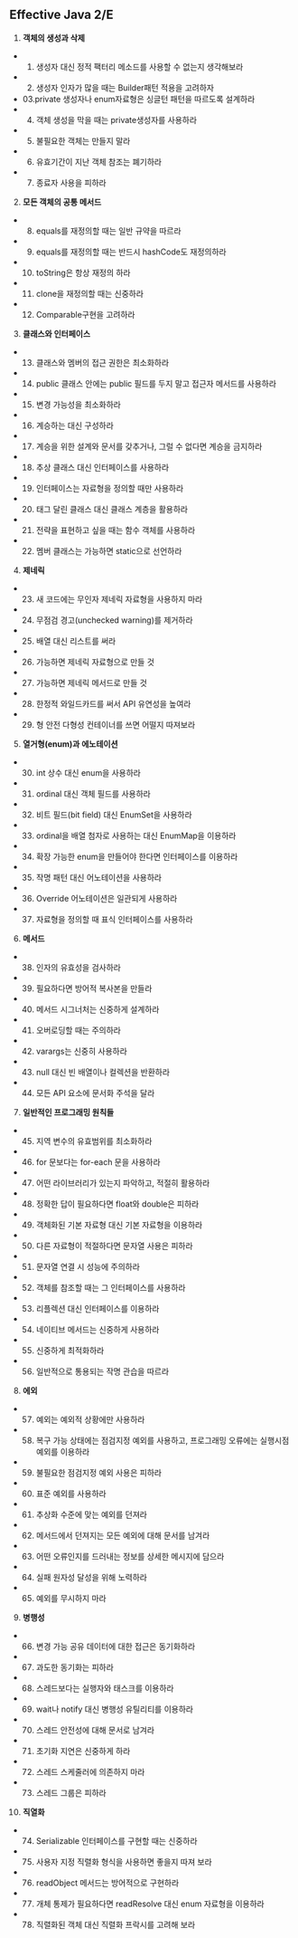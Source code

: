 ## Effective Java 2/E
1. __객체의 생성과 삭제__
  * 01. 생성자 대신 정적 팩터리 메소드를 사용할 수 없는지 생각해보라
  * 02. 생성자 인자가 많을 때는 Builder패턴 적용을 고려하자
  * 03.private 생성자나 enum자료형은 싱글턴 패턴을 따르도록 설계하라
  * 04. 객체 생성을 막을 때는 private생성자를 사용하라
  * 05. 불필요한 객체는 만들지 말라
  * 06. 유효기간이 지난 객체 참조는 폐기하라
  * 07. 종료자 사용을 피하라
  
2. __모든 객체의 공통 메서드__
  * 08. equals를 재정의할 때는 일반 규약을 따르라
  * 09. equals를 재정의할 때는 반드시 hashCode도 재정의하라
  * 10. toString은 항상 재정의 하라
  * 11. clone을 재정의할 때는 신중하라
  * 12. Comparable구현을 고려하라
  
3. __클래스와 인터페이스__
  * 13. 클래스와 멤버의 접근 권한은 최소화하라
  * 14. public 클래스 안에는 public 필드를 두지 말고 접근자 메서드를 사용하라
  * 15. 변경 가능성을 최소화하라
  * 16. 계승하는 대신 구성하라
  * 17. 계승을 위한 설계와 문서를 갖추거나, 그럴 수 없다면 계승을 금지하라
  * 18. 추상 클래스 대신 인터페이스를 사용하라
  * 19. 인터페이스는 자료형을 정의할 때만 사용하라
  * 20. 태그 달린 클래스 대신 클래스 계층을 활용하라
  * 21. 전략을 표현하고 싶을 때는 함수 객체를 사용하라
  * 22. 멤버 클래스는 가능하면 static으로 선언하라

4. __제네릭__
  * 23. 새 코드에는 무인자 제네릭 자료형을 사용하지 마라
  * 24. 무점검 경고(unchecked warning)를 제거하라
  * 25. 배열 대신 리스트를 써라
  * 26. 가능하면 제네릭 자료형으로 만들 것
  * 27. 가능하면 제네릭 메서드로 만들 것
  * 28. 한정적 와일드카드를 써서 API 유연성을 높여라
  * 29. 형 안전 다형성 컨테이너를 쓰면 어떨지 따져보라

5. __열거형(enum)과 에노테이션__
  * 30. int 상수 대신 enum을 사용하라
  * 31. ordinal 대신 객체 필드를 사용하라 
  * 32. 비트 필드(bit field) 대신 EnumSet을 사용하라
  * 33. ordinal을 배열 첨자로 사용하는 대신 EnumMap을 이용하라
  * 34. 확장 가능한 enum을 만들어야 한다면 인터페이스를 이용하라 
  * 35. 작명 패턴 대신 어노테이션을 사용하라 
  * 36. Override 어노테이션은 일관되게 사용하라
  * 37. 자료형을 정의할 때 표식 인터페이스를 사용하라

6. __메서드__
  * 38. 인자의 유효성을 검사하라
  * 39. 필요하다면 방어적 복사본을 만들라
  * 40. 메서드 시그너처는 신중하게 설계하라
  * 41. 오버로딩할 때는 주의하라
  * 42. varargs는 신중히 사용하라
  * 43. null 대신 빈 배열이나 컬렉션을 반환하라 
  * 44. 모든 API 요소에 문서화 주석을 달라 

7. __일반적인 프로그래밍 원칙들__
  * 45. 지역 변수의 유효범위를 최소화하라
  * 46. for 문보다는 for-each 문을 사용하라 
  * 47. 어떤 라이브러리가 있는지 파악하고, 적절히 활용하라 
  * 48. 정확한 답이 필요하다면 float와 double은 피하라 
  * 49. 객체화된 기본 자료형 대신 기본 자료형을 이용하라
  * 50. 다른 자료형이 적절하다면 문자열 사용은 피하라 
  * 51. 문자열 연결 시 성능에 주의하라
  * 52. 객체를 참조할 때는 그 인터페이스를 사용하라
  * 53. 리플렉션 대신 인터페이스를 이용하라
  * 54. 네이티브 메서드는 신중하게 사용하라
  * 55. 신중하게 최적화하라
  * 56. 일반적으로 통용되는 작명 관습을 따르라

8. __에외__
  * 57. 예외는 예외적 상황에만 사용하라
  * 58. 복구 가능 상태에는 점검지정 예외를 사용하고, 프로그래밍 오류에는 실행시점 예외를 이용하라
  * 59. 불필요한 점검지정 예외 사용은 피하라
  * 60. 표준 예외를 사용하라
  * 61. 추상화 수준에 맞는 예외를 던져라
  * 62. 메서드에서 던져지는 모든 예외에 대해 문서를 남겨라
  * 63. 어떤 오류인지를 드러내는 정보를 상세한 메시지에 담으라
  * 64. 실패 원자성 달성을 위해 노력하라
  * 65. 예외를 무시하지 마라

9. __병행성__
  * 66. 변경 가능 공유 데이터에 대한 접근은 동기화하라
  * 67. 과도한 동기화는 피하라
  * 68. 스레드보다는 실행자와 태스크를 이용하라
  * 69. wait나 notify 대신 병행성 유틸리티를 이용하라
  * 70. 스레드 안전성에 대해 문서로 남겨라
  * 71. 초기화 지연은 신중하게 하라
  * 72. 스레드 스케줄러에 의존하지 마라
  * 73. 스레드 그룹은 피하라

10. __직열화__
  * 74. Serializable 인터페이스를 구현할 때는 신중하라
  * 75. 사용자 지정 직렬화 형식을 사용하면 좋을지 따져 보라
  * 76. readObject 메서드는 방어적으로 구현하라
  * 77. 개체 통제가 필요하다면 readResolve 대신 enum 자료형을 이용하라
  * 78. 직렬화된 객체 대신 직렬화 프락시를 고려해 보라
